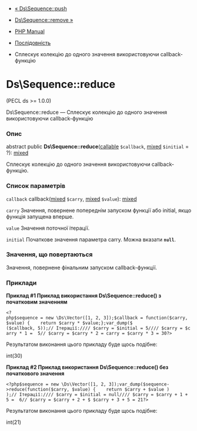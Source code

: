 - [« Ds\Sequence::push](ds-sequence.push.md)
- [Ds\Sequence::remove »](ds-sequence.remove.md)

- [PHP Manual](index.md)
- [Послідовність](class.ds-sequence.md)
- Сплескує колекцію до одного значення використовуючи callback-функцію

# Ds\Sequence::reduce

(PECL ds \>= 1.0.0)

Ds\Sequence::reduce — Сплескує колекцію до одного значення використовуючи
callback-функцію

### Опис

abstract public
**Ds\Sequence::reduce**([callable](language.types.callable.md)
`$callback`,
[mixed](language.types.declarations.md#language.types.declarations.mixed)
`$initial` = ?):
[mixed](language.types.declarations.md#language.types.declarations.mixed)

Сплескує колекцію до одного значення використовуючи callback-функцію.

### Список параметрів

`callback`
callback([mixed](language.types.declarations.md#language.types.declarations.mixed)
`$carry`,
[mixed](language.types.declarations.md#language.types.declarations.mixed)
`$value`):
[mixed](language.types.declarations.md#language.types.declarations.mixed)

`carry`
Значення, повернене попереднім запуском функції або initial, якщо
функція запущена вперше.

`value`
Значення поточної ітерації.

`initial`
Початкове значення параметра carry. Можна вказати **`null`**.

### Значення, що повертаються

Значення, повернене фінальним запуском callback-функції.

### Приклади

**Приклад #1 Приклад використання **Ds\Sequence::reduce()** з початковим
значенням**

` <?php$sequence = new \Ds\Vector([1, 2, 3]);$callback = function($carry, $value) {    return $carry * $value;};var_dump($ ($callback, 5));// Ітерації://// $carry = $initial = 5//// $carry = $carry * 1 =  5// $carry = $carry * 2 = carry = $carry * 3 = 30?> `

Результатом виконання цього прикладу буде щось подібне:

int(30)

**Приклад #2 Приклад використання **Ds\Sequence::reduce()** без
початкового значення**

` <?php$sequence = new \Ds\Vector([1, 2, 3]);var_dump($sequence->reduce(function($carry, $value) {    return $carry + $value ) );// Ітерації://// $carry = $initial = null//// $carry = $carry + 1 + 5 =  6// $carry = $carry + 2 + $ $carry + 3 + 5 = 21?> `

Результатом виконання цього прикладу буде щось подібне:

int(21)
